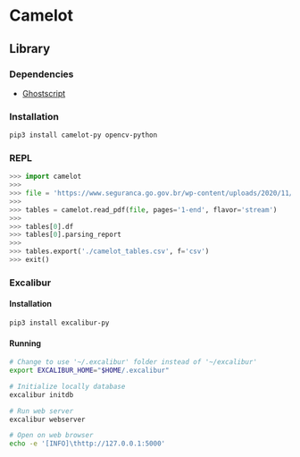 # Camelot

## Library

### Dependencies

- [Ghostscript](https://github.com/brunowego/cookbooks/blob/develop/ghostscript.md)

### Installation

```sh
pip3 install camelot-py opencv-python
```

### REPL

```py
>>> import camelot
>>>
>>> file = 'https://www.seguranca.go.gov.br/wp-content/uploads/2020/11/relatorio-2020-jan-e-set.pdf'
>>>
>>> tables = camelot.read_pdf(file, pages='1-end', flavor='stream')
>>>
>>> tables[0].df
>>> tables[0].parsing_report
>>>
>>> tables.export('./camelot_tables.csv', f='csv')
>>> exit()
```

### Excalibur

#### Installation

```sh
pip3 install excalibur-py
```

#### Running

```sh
# Change to use '~/.excalibur' folder instead of '~/excalibur'
export EXCALIBUR_HOME="$HOME/.excalibur"

# Initialize locally database
excalibur initdb

# Run web server
excalibur webserver

# Open on web browser
echo -e '[INFO]\thttp://127.0.0.1:5000'
```
